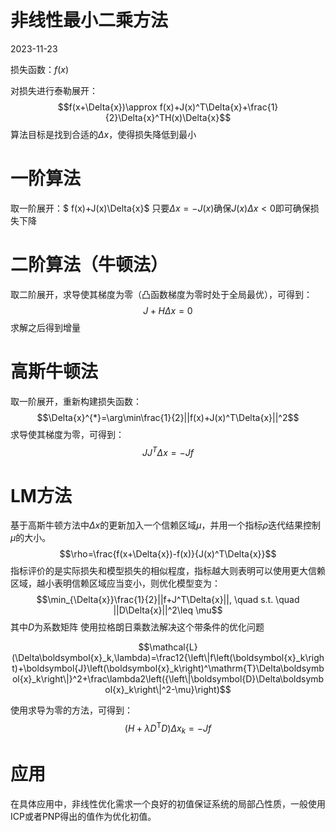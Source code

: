 # 非线性最小二乘方法 
2023-11-23

损失函数：$f(x)$

对损失进行泰勒展开：
$$f(x+\Delta{x})\approx f(x)+J(x)^T\Delta{x}+\frac{1}{2}\Delta{x}^TH(x)\Delta{x}$$
算法目标是找到合适的$\Delta{x}$，使得损失降低到最小
# 一阶算法
取一阶展开：$ f(x)+J(x)\Delta{x}$
只要$\Delta{x}=-J(x)$确保$J(x)\Delta{x}<0$即可确保损失下降

# 二阶算法（牛顿法）
取二阶展开，求导使其梯度为零（凸函数梯度为零时处于全局最优），可得到：
$$J+H\Delta{x}=0$$
求解之后得到增量

# 高斯牛顿法
取一阶展开，重新构建损失函数：
$$\Delta{x}^{*}=\arg\min\frac{1}{2}||f(x)+J(x)^T\Delta{x}||^2$$
求导使其梯度为零，可得到：
$$JJ^T\Delta{x}=-Jf$$

# LM方法
基于高斯牛顿方法中$\Delta{x}$的更新加入一个信赖区域$\mu$，并用一个指标$\rho$迭代结果控制$\mu$的大小。
$$\rho=\frac{f(x+\Delta{x})-f(x)}{J(x)^T\Delta{x}}$$
指标评价的是实际损失和模型损失的相似程度，指标越大则表明可以使用更大信赖区域，越小表明信赖区域应当变小，则优化模型变为：
$$\min_{\Delta{x}}\frac{1}{2}||f+J^T\Delta{x}||, \quad s.t. \quad ||D\Delta{x}||^2\leq \mu$$
其中$D$为系数矩阵
使用拉格朗日乘数法解决这个带条件的优化问题

$$\mathcal{L}(\Delta\boldsymbol{x}_k,\lambda)=\frac12{\left\|f\left(\boldsymbol{x}_k\right)+\boldsymbol{J}\left(\boldsymbol{x}_k\right)^\mathrm{T}\Delta\boldsymbol{x}_k\right\|}^2+\frac\lambda2\left({\left\|\boldsymbol{D}\Delta\boldsymbol{x}_k\right\|^2-\mu}\right)$$

使用求导为零的方法，可得到：
$$\left(H+\lambda D^{\mathrm{T}}D\right)\Delta x_{k}=-Jf$$


# 应用
在具体应用中，非线性优化需求一个良好的初值保证系统的局部凸性质，一般使用ICP或者PNP得出的值作为优化初值。